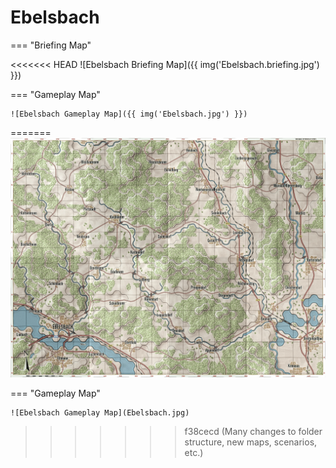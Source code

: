 # Ebelsbach

=== "Briefing Map"

<<<<<<< HEAD
    ![Ebelsbach Briefing Map]({{ img('Ebelsbach.briefing.jpg') }})

=== "Gameplay Map"

    ![Ebelsbach Gameplay Map]({{ img('Ebelsbach.jpg') }})
=======
    ![Ebelsbach Briefing Map](Ebelsbach.briefing.jpg)

=== "Gameplay Map"

    ![Ebelsbach Gameplay Map](Ebelsbach.jpg)
>>>>>>> f38cecd (Many changes to folder structure, new maps, scenarios, etc.)
